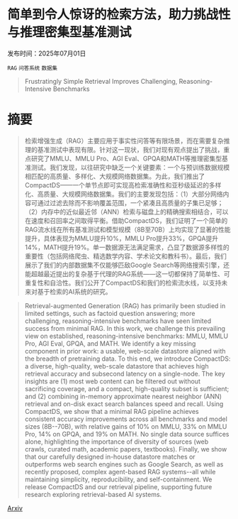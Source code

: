 # 简单到令人惊讶的检索方法，助力挑战性与推理密集型基准测试

发布时间：2025年07月01日

`RAG` `问答系统` `数据集`

> Frustratingly Simple Retrieval Improves Challenging, Reasoning-Intensive Benchmarks

# 摘要

> 检索增强生成（RAG）主要应用于事实性问答等有限场景，而在需要复杂推理的基准测试中表现有限。针对这一现状，我们对现有观点提出了挑战，重点研究了MMLU、MMLU Pro、AGI Eval、GPQA和MATH等推理密集型基准测试。我们发现，以往研究中缺乏一个关键要素：一个与预训练数据规模相匹配的高质量、多样化、大规模网络数据集。为此，我们推出了CompactDS——一个单节点即可实现高检索准确性和亚秒级延迟的多样化、高质量、大规模网络数据集。我们的主要发现包括：（1）大部分网络内容可通过过滤去除而不影响覆盖范围，一个紧凑且高质量的子集已足够；（2）内存中的近似最近邻（ANN）检索与磁盘上的精确搜索相结合，可以在速度和召回率之间取得平衡。借助CompactDS，我们证明了一个简单的RAG流水线在所有基准测试和模型规模（8B至70B）上均实现了显著的性能提升，具体表现为MMLU提升10%，MMLU Pro提升33%，GPQA提升14%，MATH提升19%。单一数据源无法满足需求，凸显了数据源多样性的重要性（包括网络爬虫、精选数学内容、学术论文和教科书）。最后，我们展示了我们的内部数据集不仅能够匹敌Google Search等网络搜索引擎，还能超越最近提出的复杂基于代理的RAG系统——这一切都保持了简单性、可重复性和自洽性。我们公开了CompactDS和我们的检索流水线，以支持未来对基于检索的AI系统的研究。

> Retrieval-augmented Generation (RAG) has primarily been studied in limited settings, such as factoid question answering; more challenging, reasoning-intensive benchmarks have seen limited success from minimal RAG. In this work, we challenge this prevailing view on established, reasoning-intensive benchmarks: MMLU, MMLU Pro, AGI Eval, GPQA, and MATH. We identify a key missing component in prior work: a usable, web-scale datastore aligned with the breadth of pretraining data. To this end, we introduce CompactDS: a diverse, high-quality, web-scale datastore that achieves high retrieval accuracy and subsecond latency on a single-node. The key insights are (1) most web content can be filtered out without sacrificing coverage, and a compact, high-quality subset is sufficient; and (2) combining in-memory approximate nearest neighbor (ANN) retrieval and on-disk exact search balances speed and recall. Using CompactDS, we show that a minimal RAG pipeline achieves consistent accuracy improvements across all benchmarks and model sizes (8B--70B), with relative gains of 10% on MMLU, 33% on MMLU Pro, 14% on GPQA, and 19% on MATH. No single data source suffices alone, highlighting the importance of diversity of sources (web crawls, curated math, academic papers, textbooks). Finally, we show that our carefully designed in-house datastore matches or outperforms web search engines such as Google Search, as well as recently proposed, complex agent-based RAG systems--all while maintaining simplicity, reproducibility, and self-containment. We release CompactDS and our retrieval pipeline, supporting future research exploring retrieval-based AI systems.

[Arxiv](https://arxiv.org/abs/2507.01297)